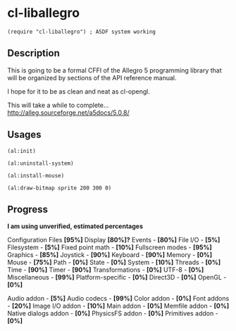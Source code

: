 cl-liballegro
==========

`(require "cl-liballegro") ; ASDF system working`

Description
--------------

This is going to be a formal CFFI of the Allegro 5 programming library
that will be organized by sections of the API reference manual.

I hope for it to be as clean and neat as cl-opengl.

This will take a while to complete...
http://alleg.sourceforge.net/a5docs/5.0.8/

Usages
--------------
`(al:init)`

`(al:uninstall-system)`

`(al:install-mouse)`

`(al:draw-bitmap sprite 200 300 0)`



Progress
--------------
**I am using unverified, estimated percentages**

Configuration Files **[95%]**
Display **[80%]?**
Events - **[80%]**
File I/O - **[5%]**
Filesystem - **[5%]**
Fixed point math - **[10%]**
Fullscreen modes - **[95%]**
Graphics - **[85%]**
Joystick - **[90%]**
Keyboard - **[90%]**
Memory - **[0%]**
Mouse - **[75%]**
Path - **[0%]**
State - **[0%]**
System - **[10%]**
Threads - **[0%]**
Time - **[90%]**
Timer - **[90%]**
Transformations - **[0%]**
UTF-8 - **[0%]**
Miscellaneous - **[99%]**
Platform-specific - **[0%]**
Direct3D - **[0%]**
OpenGL - **[0%]**

Audio addon - **[5%]**
Audio codecs - **[99%]**
Color addon - **[0%]**
Font addons - **[20%]**
Image I/O addon - **[10%]**
Main addon - **[0%]**
Memfile addon - **[0%]**
Native dialogs addon - **[0%]**
PhysicsFS addon - **[0%]**
Primitives addon - **[0%]**
